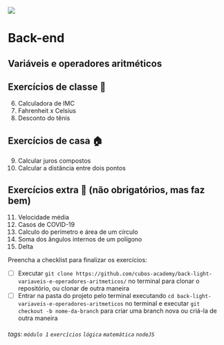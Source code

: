 ![](https://i.imgur.com/xG74tOh.png)

# Back-end 

## Variáveis e operadores aritméticos

## Exercícios de classe 🏫

6. Calculadora de IMC
7. Fahrenheit x Celsius
8. Desconto do tênis

## Exercícios de casa 🏠 

9. Calcular juros compostos
10. Calcular a distância entre dois pontos

## Exercícios extra 🌟 (não obrigatórios, mas faz bem)

11. Velocidade média
12. Casos de COVID-19
13. Calculo do perímetro e área de um círculo
14. Soma dos ângulos internos de um polígono
15. Delta

Preencha a checklist para finalizar os exercícios:
- [ ] Executar `git clone https://github.com/cubos-academy/back-light-variaveis-e-operadores-aritmeticos/` no terminal para clonar o repositório, ou clonar de outra maneira
- [ ] Entrar na pasta do projeto pelo terminal executando `cd back-light-variaveis-e-operadores-aritmeticos` no terminal e executar `git checkout -b nome-da-branch` para criar uma branch nova ou criá-la de outra maneira

###### tags: `módulo 1` `exercícios` `lógica` `matemática` `nodeJS`
